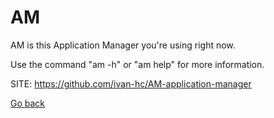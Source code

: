 # AM

 AM is this Application Manager you're using right now.
 
 Use the command "am -h" or "am help" for more information.

 SITE: https://github.com/ivan-hc/AM-application-manager

 [Go back](./)
